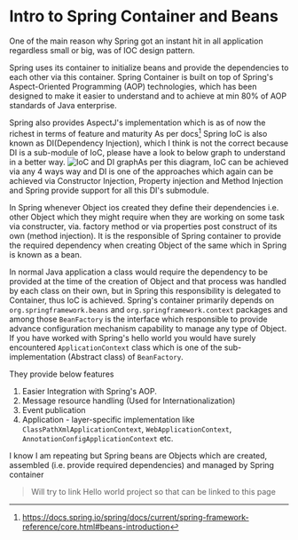 # Intro to Spring Container and Beans
One of the main reason why Spring got an instant hit in all application regardless small or big, was of IOC design pattern. 

Spring uses its container to initialize beans and provide the dependencies to each other via this container. Spring Container is built on top of Spring's Aspect-Oriented Programming (AOP) technologies, which has been designed to make it easier to understand and to achieve at min 80% of AOP standards of Java enterprise. 

Spring also provides AspectJ's implementation which is as of now the richest in terms of feature and maturity As per docs[^1] Spring IoC is also known as DI(Dependency Injection), which I think is not the correct because DI is a sub-module of IoC, please have a look to below graph to understand in a better way. ![IoC and DI graph](http://1.bp.blogspot.com/-2JkcEGnJVrY/UZCDAoPjk8I/AAAAAAAAEgQ/ilz1zM5fc78/s1600/3rd+image.jpg)As per this diagram, IoC can be achieved via any 4 ways way and DI is one of the approaches which again can be achieved via Constructor Injection, Property injection and Method Injection and Spring provide support for all this DI's submodule.

In Spring whenever Object ios created they define their dependencies i.e. other Object which they might require when they are working on some task via constructer, via. factory method or via properties post construct of its own (method injection). It is the responsible of Spring container to provide the required dependency when creating Object of the same which in Spring is known as a bean.

In normal Java application a class would require the dependency to be provided at the time of the creation of Object and that process was handled by each class on their own, but in Spring this responsibility is delegated to Container, thus IoC is achieved. Spring's container primarily depends on `org.springframework.beans` and `org.springframework.context` packages and among those `BeanFactory` is the interface which responsible to provide advance configuration mechanism capability to manage any type of Object. If you have worked with Spring's hello world you would have surely encountered `ApplicationContext` class which is one of the sub-implementation (Abstract class) of `BeanFactory`.

They provide below features
1. Easier Integration with Spring's AOP.
2. Message resource handling (Used for Internationalization) 
3. Event publication 
4. Application - layer-specific implementation like `ClassPathXmlApplicationContext`, `WebApplicationContext`, `AnnotationConfigApplicationContext` etc.

I know I am repeating but Spring beans are Objects which are created, assembled (i.e. provide required dependencies) and managed by Spring container 
>Will try to link Hello world project so that can be linked to this page


[^1]: https://docs.spring.io/spring/docs/current/spring-framework-reference/core.html#beans-introduction 
<!--stackedit_data:
eyJoaXN0b3J5IjpbLTI2MTk3MjM4NF19
-->
